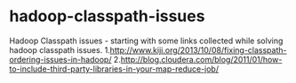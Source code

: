 hadoop-classpath-issues
=======================
Hadoop Classpath issues - starting with some links collected while solving hadoop classpath issues.
1.http://www.kiji.org/2013/10/08/fixing-classpath-ordering-issues-in-hadoop/  2.http://blog.cloudera.com/blog/2011/01/how-to-include-third-party-libraries-in-your-map-reduce-job/
